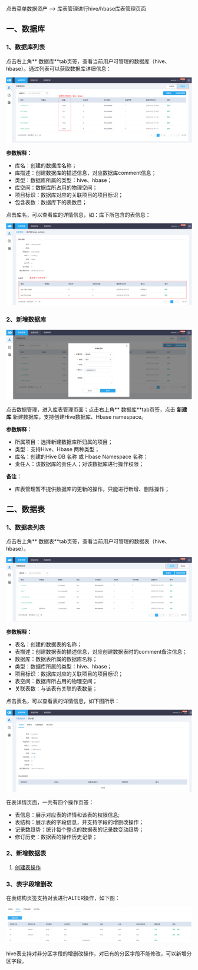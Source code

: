 点击菜单数据资产 —> 库表管理进行hive/hbase库表管理页面
## 一、数据库
### 1、数据库列表
点击右上角** 数据库**tab页签，查看当前用户可管理的数据库（hive、hbase）。通过列表可以获取数据库详细信息：

![manage_db_list](pictures/manage_db_list.png)

**参数解释：**
- 库名：创建的数据库名称；
- 库描述：创建数据库的描述信息，对应数据库comment信息；
- 类型：数据库所属的类型：hive、hbase；
- 库空间：数据库所占用的物理空间；
- 项目标识：数据库对应的关联项目的项目标识；
- 包含表数：数据库下的表数目；


点击库名，可以查看库的详情信息，如：库下所包含的表信息：

![db_table_list](pictures/db_table_list.png)
### 2、新增数据库
![manage_db](pictures/manage_db.png)

点击数据管理，进入库表管理页面；点击右上角** 数据库**tab页签，点击 **新建库** 新建数据库，支持创建Hive数据库、Hbase namespace。

**参数解释：**
- 所属项目：选择新建数据库所归属的项目；
- 类型：支持Hive、Hbase 两种类型；
- 库名：创建的Hive DB 名称 或 Hbase Namespace 名称；
- 责任人：该数据库的责任人；对该数据库进行操作权限；

**备注：**
- 库表管理暂不提供数据库的更新的操作，只能进行新增、删除操作；

## 二、数据表

### 1、数据表列表
点击右上角** 数据表**tab页签，查看当前用户可管理的数据表（hive、hbase）。

![table_list](pictures/table_list.png)

**参数解释：**
- 表名：创建的数据表的名称；
- 表描述：创建数据表的描述信息，对应创建数据表时的comment备注信息；
- 数据库：数据表所属的数据库名称；
- 类型：数据库所属的类型：hive、hbase；
- 项目标识：数据库对应的关联项目的项目标识；
- 表空间：数据库所占用的物理空间；
- 关联表数：与该表有关联的表数量；

点击表名，可以查看表的详情信息，如下图所示：

![table_detail](pictures/table_detail.png)

在表详情页面，一共有四个操作页签：
- 表信息：展示对应表的详情和该表的权限信息;
- 表结构：展示表的字段信息，并支持字段的增删改操作；
- 记录数趋势：统计每个整点的数据表的记录数变动趋势；
- 修订历史：数据表的操作历史记录；

### 2、新增数据表
1. [创建表操作](addtable.md)

### 3、表字段增删改
在表结构页签支持对表进行ALTER操作，如下图：

![table_hive_column_edit](pictures/table_hive_column_edit.png)

hive表支持对非分区字段的增删改操作，对已有的分区字段不能修改，可以新增分区字段。
